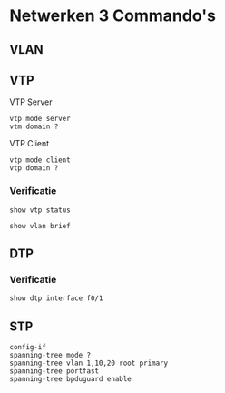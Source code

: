 # Netwerken 3 Commando's

## VLAN

## VTP

VTP Server

```
vtp mode server
vtm domain ?
```

VTP Client
```
vtp mode client
vtp domain ?
```

### Verificatie

```
show vtp status
```

```
show vlan brief
```

## DTP

### Verificatie

```
show dtp interface f0/1
```

## STP

```
config-if
spanning-tree mode ?
spanning-tree vlan 1,10,20 root primary
spanning-tree portfast
spanning-tree bpduguard enable
```
